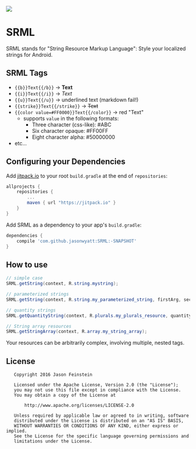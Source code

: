[![](https://jitpack.io/v/jasonwyatt/SRML.svg)](https://jitpack.io/#jasonwyatt/SRML)

# SRML
SRML stands for "String Resource Markup Language": Style your localized strings for Android.

## SRML Tags

* `{{b}}Text{{/b}}` -> **Text**
* `{{i}}Text{{/i}}` -> *Text*
* `{{u}}Text{{/u}}` -> underlined text (markdown fail!)
* `{{strike}}Text{{/strike}}` -> ~~Text~~
* `{{color value=#FF0000}}Text{{/color}}` -> red "Text"
  * supports `value` in the following formats:
     * Three character (css-like): #ABC
     * Six character opaque: #FF00FF
     * Eight character alpha: #50000000
* etc...

## Configuring your Dependencies

Add [jitpack.io](https://jitpack.io) to your root `build.gradle` at the end of `repositories`:

```groovy
allprojects {
    repositories {
        ...
        maven { url "https://jitpack.io" }
    }
}
```

Add SRML as a dependency to your app's `build.gradle`:

```groovy
dependencies {
    compile 'com.github.jasonwyatt:SRML:-SNAPSHOT'
}
```

## How to use

```java
// simple case
SRML.getString(context, R.string.mystring);

// parameterized strings
SRML.getString(context, R.string.my_parameterized_string, firstArg, secondArg, ...);

// quantity strings
SRML.getQuantityString(context, R.plurals.my_plurals_resource, quantity, ...format args...);

// String array resources
SRML.getStringArray(context, R.array.my_string_array);
```

Your resources can be arbitrarily complex, involving multiple, nested tags.

## License

```
   Copyright 2016 Jason Feinstein

   Licensed under the Apache License, Version 2.0 (the "License");
   you may not use this file except in compliance with the License.
   You may obtain a copy of the License at

       http://www.apache.org/licenses/LICENSE-2.0

   Unless required by applicable law or agreed to in writing, software
   distributed under the License is distributed on an "AS IS" BASIS,
   WITHOUT WARRANTIES OR CONDITIONS OF ANY KIND, either express or implied.
   See the License for the specific language governing permissions and
   limitations under the License.
```